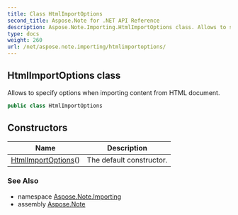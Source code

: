 ```yaml
---
title: Class HtmlImportOptions
second_title: Aspose.Note for .NET API Reference
description: Aspose.Note.Importing.HtmlImportOptions class. Allows to specify options when importing content from HTML document
type: docs
weight: 260
url: /net/aspose.note.importing/htmlimportoptions/
---
```

## HtmlImportOptions class

Allows to specify options when importing content from HTML document.

```csharp
public class HtmlImportOptions
```

## Constructors

| Name | Description |
| --- | --- |
| [HtmlImportOptions](htmlimportoptions/)() | The default constructor. |

### See Also

* namespace [Aspose.Note.Importing](../../aspose.note.importing/)
* assembly [Aspose.Note](../../)


